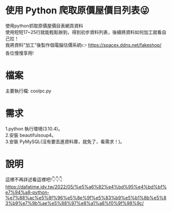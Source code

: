 # 使用 Python 爬取原價屋價目列表😜
使用python抓取原價屋價目表網頁資料<br>
使用短短17~25行就能輕鬆辦到，得到初步資料列表，後續將資料如何加工就看自己拉！<br>
我將資料"加工"後製作個電腦估價系統👉 https://spacex.ddns.net/fakeshop/<br>
各位慢慢享用!

# 檔案
主要執行檔: coolpc.py

# 需求
1.python 執行環境(3.10.4)。<br>
2.安裝 beautifulsoup4。<br>
3.安裝 PyMySQL(沒有要丟進資料庫，就免了，看需求！)。

# 說明
這裡不再詳述看這裡吧!👇👇👇<br>
https://dafatime.idv.tw/2022/05/%e5%a6%82%e4%bd%95%e4%bd%bf%e7%94%a8-python-%e7%88%ac%e5%8f%96%e5%8e%9f%e5%83%b9%e5%b1%8b%e5%83%b9%e7%9b%ae%e5%88%97%e8%a1%a8%f0%9f%98%9c/
